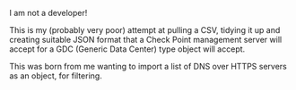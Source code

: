 I am not a developer!

This is my (probably very poor) attempt at pulling a CSV, tidying it up and creating suitable JSON format
that a Check Point management server will accept for a GDC (Generic Data Center) type object will accept.

This was born from me wanting to import a list of DNS over HTTPS servers as an object, for filtering.
